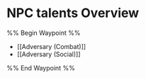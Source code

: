 # NPC talents Overview
 
%% Begin Waypoint %%
- [[Adversary (Combat)]]
- [[Adversary (Social)]]

%% End Waypoint %%
